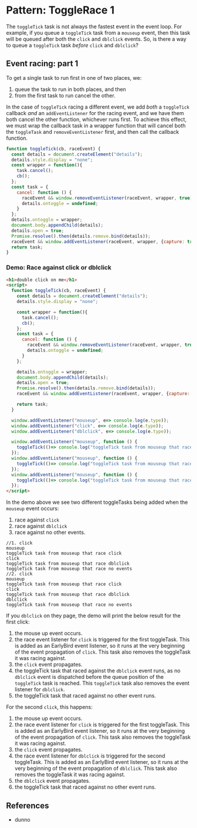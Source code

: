 # Pattern: ToggleRace 1

The `toggleTick` task is not always the fastest event in the event loop. For example, if you queue a `toggleTick` task from a `mouseup` event, then this task will be queued after both the `click` and `dblclick` events. So, is there a way to queue a `toggleTick` task *before* `click` and `dblclick`?

## Event racing: part 1

To get a single task to run first in one of two places, we:
1. queue the task to run in both places, and then
2. from the first task to run cancel the other. 

In the case of `toggleTick` racing a different event, we add *both* a `toggleTick` callback *and* an `addEventListener` for the racing event, and we have them both cancel the other function, whichever runs first. To achieve this effect, we must wrap the callback task in a wrapper function that will cancel both the `toggleTask` and `removeEventListener` first, and then call the callback function. 

```javascript
function toggleTick(cb, raceEvent) {
  const details = document.createElement("details");
  details.style.display = "none";
  const wrapper = function(){
    task.cancel();
    cb();
  };
  const task = {
    cancel: function () {
      raceEvent && window.removeEventListener(raceEvent, wrapper, true);
      details.ontoggle = undefined;
    }
  };
  details.ontoggle = wrapper;
  document.body.appendChild(details);
  details.open = true;
  Promise.resolve().then(details.remove.bind(details));
  raceEvent && window.addEventListener(raceEvent, wrapper, {capture: true});
  return task;
}
```

### Demo: Race against click or dblclick  

```html
<h1>double click on me</h1>
<script>
  function toggleTick(cb, raceEvent) {
    const details = document.createElement("details");
    details.style.display = "none";

    const wrapper = function(){
      task.cancel();
      cb();
    };
    const task = {
      cancel: function () {
        raceEvent && window.removeEventListener(raceEvent, wrapper, true);
        details.ontoggle = undefined;
      }
    };

    details.ontoggle = wrapper;
    document.body.appendChild(details);
    details.open = true;
    Promise.resolve().then(details.remove.bind(details));
    raceEvent && window.addEventListener(raceEvent, wrapper, {capture: true});

    return task;
  }

  window.addEventListener("mouseup", e=> console.log(e.type));
  window.addEventListener("click", e=> console.log(e.type));
  window.addEventListener("dblclick", e=> console.log(e.type));

  window.addEventListener("mouseup", function () {
    toggleTick(()=> console.log("toggleTick task from mouseup that race click"), "click");
  });
  window.addEventListener("mouseup", function () {
    toggleTick(()=> console.log("toggleTick task from mouseup that race dblclick"), "dblclick");
  });
  window.addEventListener("mouseup", function () {
    toggleTick(()=> console.log("toggleTick task from mouseup that race no events"));
  });
</script>
```

In the demo above we see two different toggleTasks being added when the `mouseup` event occurs:
1. race against `click`
2. race against `dblclick`
3. race against no other events.

```
//1. click
mouseup
toggleTick task from mouseup that race click
click
toggleTick task from mouseup that race dblclick
toggleTick task from mouseup that race no events
//2. click
mouseup
toggleTick task from mouseup that race click
click
toggleTick task from mouseup that race dblclick
dblclick
toggleTick task from mouseup that race no events
```                

If you `dblclick` on they page, the demo will print the below result for the first click:
1. the mouse up event occurs.
2. the race event listener for `click` is triggered for the first toggleTask. This is added as an EarlyBird event listener, so it runs at the very beginning of the event propagation of `click`. This task also removes the toggleTask it was racing against.
3. the `click` event propagates.
4. the toggleTick task that raced against the `dblclick` event runs, as no `dblclick` event is dispatched before the queue position of the `toggleTick` task is reached. This `toggleTick` task also removes the event listener for `dblclick`.
5. the toggleTick task that raced against no other event runs.

For the second `click`, this happens:
1. the mouse up event occurs.
2. the race event listener for `click` is triggered for the first toggleTask. This is added as an EarlyBird event listener, so it runs at the very beginning of the event propagation of `click`. This task also removes the toggleTask it was racing against.
3. the `click` event propagates.
4. the race event listener for `dblclick` is triggered for the second toggleTask. This is added as an EarlyBird event listener, so it runs at the very beginning of the event propagation of `dblclick`. This task also removes the toggleTask it was racing against.
5. the `dblclick` event propagates.
6. the toggleTick task that raced against no other event runs.
 
## References

 * dunno

